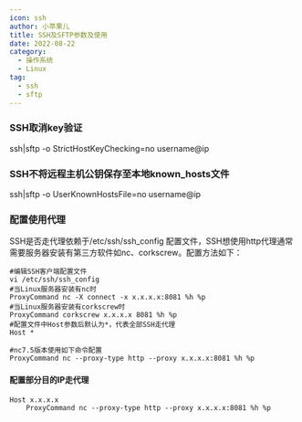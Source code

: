 ```yaml
---
icon: ssh
author: 小苹果儿
title: SSH及SFTP参数及使用
date: 2022-08-22
category:
  - 操作系统
  - Linux
tag:
  - ssh
  - sftp
---
```


### SSH取消key验证

ssh|sftp -o StrictHostKeyChecking=no username@ip

### SSH不将远程主机公钥保存至本地known_hosts文件

ssh|sftp -o UserKnownHostsFile=no username@ip

### 配置使用代理

SSH是否走代理依赖于/etc/ssh/ssh_config 配置文件，SSH想使用http代理通常需要服务器安装有第三方软件如nc、corkscrew。配置方法如下：
```shell
#编辑SSH客户端配置文件
vi /etc/ssh/ssh_config  
#当Linux服务器安装有nc时
ProxyCommand nc -X connect -x x.x.x.x:8081 %h %p 
#当Linux服务器安装有corkscrew时
ProxyCommand corkscrew x.x.x.x 8081 %h %p
#配置文件中Host参数后默认为*，代表全部SSH走代理
Host *

#nc7.5版本使用如下命令配置
ProxyCommand nc --proxy-type http --proxy x.x.x.x:8081 %h %p

```

#### 配置部分目的IP走代理

```shell
Host x.x.x.x
    ProxyCommand nc --proxy-type http --proxy x.x.x.x:8081 %h %p
```
